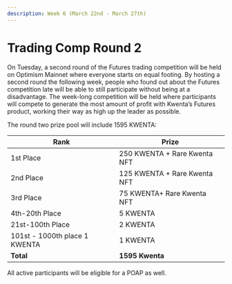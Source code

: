 ```yaml
---
description: Week 6 (March 22nd - March 27th)
---
```


# Trading Comp Round 2

On Tuesday, a second round of the Futures trading competition will be held on Optimism Mainnet where everyone starts on equal footing. By hosting a second round the following week, people who found out about the Futures competition late will be able to still participate without being at a disadvantage. The week-long competition will be held where participants will compete to generate the most amount of profit with Kwenta’s Futures product, working their way as high up the leader as possible.

The round two prize pool will include 1595 KWENTA:


| Rank                          | Prize                        |
| ----------------------------- | ---------------------------- |
| 1st Place                     | 250 KWENTA + Rare Kwenta NFT |
| 2nd Place                     | 125 KWENTA + Rare Kwenta NFT |
| 3rd Place                     | 75 KWENTA+ Rare Kwenta NFT   |
| 4th-20th Place                | 5 KWENTA                     |
| 21st-100th Place              | 2 KWENTA                     |
| 101st - 1000th place 1 KWENTA | 1 KWENTA                     |
| **Total**                     | **1595 Kwenta**              |

All active participants will be eligible for a POAP as well.

